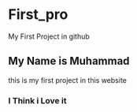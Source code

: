 # First_pro
My First Project in github

## My Name is Muhammad
this is my first project in this website 

### I Think i Love it
